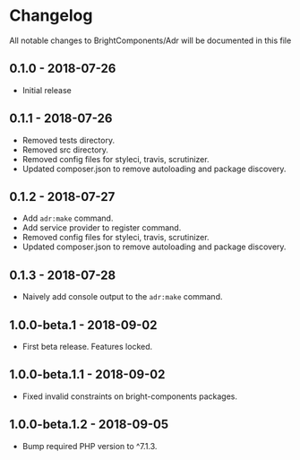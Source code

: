 # Changelog

All notable changes to BrightComponents/Adr will be documented in this file

## 0.1.0 - 2018-07-26

-   Initial release

## 0.1.1 - 2018-07-26

-   Removed tests directory.
-   Removed src directory.
-   Removed config files for styleci, travis, scrutinizer.
-   Updated composer.json to remove autoloading and package discovery.

## 0.1.2 - 2018-07-27

-   Add `adr:make` command.
-   Add service provider to register command.
-   Removed config files for styleci, travis, scrutinizer.
-   Updated composer.json to remove autoloading and package discovery.

## 0.1.3 - 2018-07-28

-   Naively add console output to the `adr:make` command.

## 1.0.0-beta.1 - 2018-09-02

-   First beta release. Features locked.

## 1.0.0-beta.1.1 - 2018-09-02

-   Fixed invalid constraints on bright-components packages.

## 1.0.0-beta.1.2 - 2018-09-05

-   Bump required PHP version to ^7.1.3.
